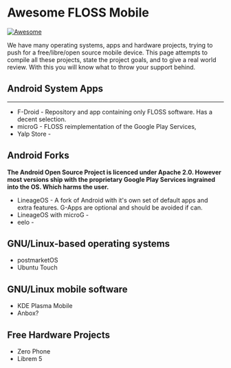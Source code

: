 # Awesome FLOSS Mobile

[![Awesome](https://awesome.re/badge.svg)](https://awesome.re)

We have many operating systems, apps and hardware projects, trying to push for a free/libre/open source mobile device. This page attempts to compile all these projects, state the project goals, and to give a real world review. With this you will know what to throw your support behind.

## Android System Apps

** **

* F-Droid - Repository and app containing only FLOSS software. Has a decent selection.
* microG - FLOSS reimplementation of the Google Play Services, 
* Yalp Store - 

## Android Forks

**The Android Open Source Project is licenced under Apache 2.0. However most versions ship with the proprietary Google Play Services ingrained into the OS. Which harms the user.**

* LineageOS - A fork of Android with it's own set of default apps and extra features. G-Apps are optional and should be avoided if can.
* LineageOS with microG - 
* eelo - 

## GNU/Linux-based operating systems

* postmarketOS
* Ubuntu Touch

## GNU/Linux mobile software

* KDE Plasma Mobile
* Anbox?

## Free Hardware Projects

* Zero Phone
* Librem 5